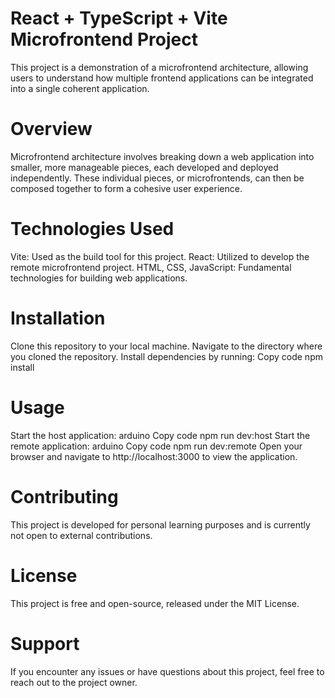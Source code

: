 # React + TypeScript + Vite Microfrontend Project
This project is a demonstration of a microfrontend architecture, allowing users to understand how multiple frontend applications can be integrated into a single coherent application.

# Overview
Microfrontend architecture involves breaking down a web application into smaller, more manageable pieces, each developed and deployed independently. These individual pieces, or microfrontends, can then be composed together to form a cohesive user experience.

# Technologies Used
Vite: Used as the build tool for this project.
React: Utilized to develop the remote microfrontend project.
HTML, CSS, JavaScript: Fundamental technologies for building web applications.
# Installation
Clone this repository to your local machine.
Navigate to the directory where you cloned the repository.
Install dependencies by running:
Copy code
npm install
# Usage
Start the host application:
arduino
Copy code
npm run dev:host
Start the remote application:
arduino
Copy code
npm run dev:remote
Open your browser and navigate to http://localhost:3000 to view the application.
# Contributing
This project is developed for personal learning purposes and is currently not open to external contributions.

# License
This project is free and open-source, released under the MIT License.

# Support
If you encounter any issues or have questions about this project, feel free to reach out to the project owner.
